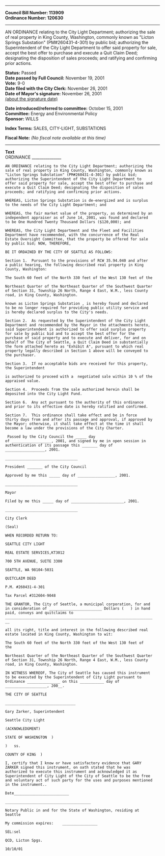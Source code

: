 * * * * *  
  
**Council Bill Number: [](#h0)[](#h2)113909**   
**Ordinance Number: 120630**  
  
* * * * *  
  
AN ORDINANCE relating to the City Light Department; authorizing the sale of real property in King County, Washington, commonly known as "Licton Springs Substation" (PM\#260431-4-301) by public bid; authorizing the Superintendent of the City Light Department to offer said property for sale, accept the best offer to purchase and execute a Quit Claim Deed; designating the disposition of sales proceeds; and ratifying and confirming prior actions.  
  
**Status:** Passed   
**Date passed by Full Council:** November 19, 2001   
**Vote:** 9-0   
**Date filed with the City Clerk:** November 26, 2001   
**Date of Mayor's signature:** November 26, 2001   
[(about the signature date)](/~public/approvaldate.htm)   
  
  
**Date introduced/referred to committee:** October 15, 2001   
**Committee:** Energy and Environmental Policy   
**Sponsor:** WILLS   
  
**Index Terms:** SALES, CITY-LIGHT, SUBSTATIONS  
  
**Fiscal Note:** *(No fiscal note available at this time)*  
  
* * * * *  
  
**Text**  
    ORDINANCE _______________  
  
    AN ORDINANCE relating to the City Light Department; authorizing the  
    sale of real property in King County, Washington, commonly known as  
    "Licton Springs Substation" (PM#260431-4-301) by public bid;  
    authorizing the Superintendent of the City Light Department to  
    offer said property for sale, accept the best offer to purchase and  
    execute a Quit Claim Deed; designating the disposition of sales  
    proceeds; and ratifying and confirming prior actions.  
  
    WHEREAS, Licton Springs Substation is de-energized and is surplus  
    to the needs of the City Light Department; and  
  
    WHEREAS, the fair market value of the property, as determined by an  
    independent appraiser as of June 14, 2001, was found and declared  
    to be One Hundred Twenty Thousand Dollars ($120,000); and  
  
    WHEREAS, the City Light Department and the Fleet and Facilities  
    Department have recommended, with the concurrence of the Real  
    Estate Oversight Committee, that the property be offered for sale  
    by public bid; NOW, THEREFORE,  
  
    BE IT ORDAINED BY THE CITY OF SEATTLE AS FOLLOWS:  
  
    Section 1.  Pursuant to the provisions of RCW 35.94.040 and after  
    a public hearing, the following described real property in King  
    County, Washington:  
  
    The South 60 feet of the North 330 feet of the West 130 feet of the  
  
    Northeast Quarter of the Northeast Quarter of the Southwest Quarter  
    of Section 31, Township 26 North, Range 4 East, W.M., less County  
    road, in King County, Washington.  
  
    known as Licton Springs Substation , is hereby found and declared  
    to be no longer required for providing public utility service and  
    is hereby declared surplus to the City's needs.  
  
    Section 2.  As requested by the Superintendent of the City Light  
    Department and recommended by the Mayor in the attachments hereto,  
    said Superintendent is authorized to offer said surplus property  
    for sale by public bid and to accept the best offer for the  
    purchase of said property and to execute and deliver, for and on  
    behalf of The City of Seattle, a Quit Claim Deed in substantially  
    the form attached hereto as "Exhibit A", pursuant to which real  
    property legally described in Section 1 above will be conveyed to  
    the purchaser.  
  
    Section 3.  If no acceptable bids are received for this property,  
    the Superintendent  
  
    is authorized to proceed with a  negotiated sale within 10 % of the  
    appraised value.  
  
    Section 4.  Proceeds from the sale authorized herein shall be  
    deposited into the City Light Fund.  
  
    Section 6.  Any act pursuant to the authority of this ordinance  
    and prior to its effective date is hereby ratified and confirmed.  
  
    Section 7.  This ordinance shall take effect and be in force  
    thirty days from and after its passage and approval, if approved by  
    the Mayor; otherwise, it shall take effect at the time it shall  
    become a law under the provisions of the City Charter.  
  
     Passed by the City Council the _____ day  
    of __________________, 2001, and signed by me in open session in  
    authentication of its passage this _______ day of  
    __________________, 2001.  
  
    _________________________________  
  
    President _______ of the City Council  
  
    Approved by me this _____ day of _________________, 2001.  
  
    _________________________________  
  
    Mayor  
  
    Filed by me this _____ day of ________________________, 2001.  
  
    _________________________________  
  
    City Clerk  
  
    (Seal)  
  
    WHEN RECORDED RETURN TO:  
  
    SEATTLE CITY LIGHT  
  
    REAL ESTATE SERVICES,KT3012  
  
    700 5TH AVENUE, SUITE 3300  
  
    SEATTLE, WA 98104-5031  
  
    QUITCLAIM DEED  
  
    P.M. #260431-4-301  
  
    Tax Parcel #312604-9048  
  
    THE GRANTOR, The City of Seattle, a municipal corporation, for and  
    in consideration of ________________________ Dollars (   ) in hand  
    paid, conveys and quitclaims to  
    ___________________________________________________________________  
    __  
  
    all its right, title and interest in the following described real  
    estate located in King County, Washington to wit:  
  
    The South 60 feet of the North 330 feet of the West 130 feet of  
    the  
  
    Northeast Quarter of the Northeast Quarter of the Southwest Quarter  
    of Section 31, Township 26 North, Range 4 East, W.M., less County  
    road, in King County, Washington.  
  
    IN WITNESS WHEREOF, The City of Seattle has caused this instrument  
    to be executed by the Superintendent of City Light pursuant to  
    Ordinance _______________ on this ___________ day of  
    ___________________, 200__.  
  
    THE CITY OF SEATTLE  
  
    ________________________________  
  
    Gary Zarker, Superintendent  
  
    Seattle City Light  
  
    (ACKNOWLEDGMENT)  
  
    STATE OF WASHINGTON  )  
  
    )   ss.  
  
    COUNTY OF KING  )  
  
    I, certify that I know or have satisfactory evidence that GARY  
    ZARKER signed this instrument, on oath stated that he was  
    authorized to execute this instrument and acknowledged it as  
    Superintendent of City Light of the City of Seattle to be the free  
    and voluntary act of such party for the uses and purposes mentioned  
    in the instrument..  
  
    Date_________________________  
  
    _______________________________________  
  
    Notary Public in and for the State of Washington, residing at  
    Seattle  
  
    My commission expires:    ________________  
  
    SEL:sel  
  
    QCD, Licton Spgs.  
  
    10/10/01  

